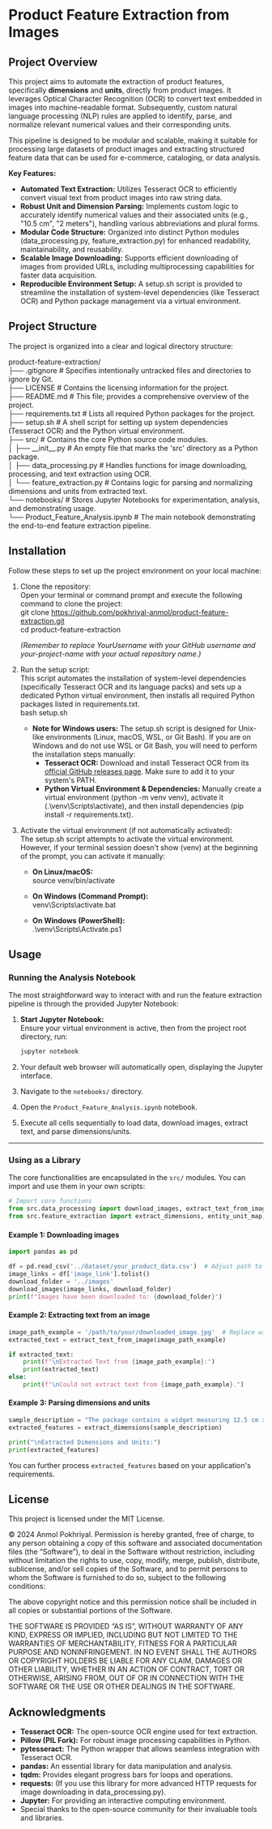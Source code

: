 # **Product Feature Extraction from Images**

## **Project Overview**

This project aims to automate the extraction of product features, specifically **dimensions** and **units**, directly from product images. It leverages Optical Character Recognition (OCR) to convert text embedded in images into machine-readable format. Subsequently, custom natural language processing (NLP) rules are applied to identify, parse, and normalize relevant numerical values and their corresponding units.

This pipeline is designed to be modular and scalable, making it suitable for processing large datasets of product images and extracting structured feature data that can be used for e-commerce, cataloging, or data analysis.

**Key Features:**

* **Automated Text Extraction:** Utilizes Tesseract OCR to efficiently convert visual text from product images into raw string data.  
* **Robust Unit and Dimension Parsing:** Implements custom logic to accurately identify numerical values and their associated units (e.g., "10.5 cm", "2 meters"), handling various abbreviations and plural forms.  
* **Modular Code Structure:** Organized into distinct Python modules (data\_processing.py, feature\_extraction.py) for enhanced readability, maintainability, and reusability.  
* **Scalable Image Downloading:** Supports efficient downloading of images from provided URLs, including multiprocessing capabilities for faster data acquisition.  
* **Reproducible Environment Setup:** A setup.sh script is provided to streamline the installation of system-level dependencies (like Tesseract OCR) and Python package management via a virtual environment.

## **Project Structure**

The project is organized into a clear and logical directory structure:

product-feature-extraction/  
├── .gitignore             \# Specifies intentionally untracked files and directories to ignore by Git.  
├── LICENSE                \# Contains the licensing information for the project.  
├── README.md              \# This file; provides a comprehensive overview of the project.  
├── requirements.txt       \# Lists all required Python packages for the project.  
├── setup.sh               \# A shell script for setting up system dependencies (Tesseract OCR) and the Python virtual environment.  
├── src/                   \# Contains the core Python source code modules.  
│   ├── \_\_init\_\_.py        \# An empty file that marks the 'src' directory as a Python package.  
│   ├── data\_processing.py \# Handles functions for image downloading, processing, and text extraction using OCR.  
│   └── feature\_extraction.py \# Contains logic for parsing and normalizing dimensions and units from extracted text.  
└── notebooks/             \# Stores Jupyter Notebooks for experimentation, analysis, and demonstrating usage.  
    └── Product\_Feature\_Analysis.ipynb \# The main notebook demonstrating the end-to-end feature extraction pipeline.

## **Installation**

Follow these steps to set up the project environment on your local machine:

1. Clone the repository:  
   Open your terminal or command prompt and execute the following command to clone the project:  
   git clone https://github.com/pokhriyal-anmol/product-feature-extraction.git  
   cd product-feature-extraction

   *(Remember to replace YourUsername with your GitHub username and your-project-name with your actual repository name.)*  
2. Run the setup script:  
   This script automates the installation of system-level dependencies (specifically Tesseract OCR and its language packs) and sets up a dedicated Python virtual environment, then installs all required Python packages listed in requirements.txt.  
   bash setup.sh

   * **Note for Windows users:** The setup.sh script is designed for Unix-like environments (Linux, macOS, WSL, or Git Bash). If you are on Windows and do not use WSL or Git Bash, you will need to perform the installation steps manually:  
     * **Tesseract OCR:** Download and install Tesseract OCR from its [official GitHub releases page](https://github.com/tesseract-ocr/tesseract/wiki/Downloads). Make sure to add it to your system's PATH.  
     * **Python Virtual Environment & Dependencies:** Manually create a virtual environment (python \-m venv venv), activate it (.\\venv\\Scripts\\activate), and then install dependencies (pip install \-r requirements.txt).  
3. Activate the virtual environment (if not automatically activated):  
   The setup.sh script attempts to activate the virtual environment. However, if your terminal session doesn't show (venv) at the beginning of the prompt, you can activate it manually:  
   * **On Linux/macOS:**  
     source venv/bin/activate

   * **On Windows (Command Prompt):**  
     venv\\Scripts\\activate.bat

   * **On Windows (PowerShell):**  
     .\\venv\\Scripts\\Activate.ps1


## **Usage**

### **Running the Analysis Notebook**

The most straightforward way to interact with and run the feature extraction pipeline is through the provided Jupyter Notebook:

1. **Start Jupyter Notebook:**  
   Ensure your virtual environment is active, then from the project root directory, run:  
   ```bash
   jupyter notebook
   ```

2. Your default web browser will automatically open, displaying the Jupyter interface.  
3. Navigate to the `notebooks/` directory.  
4. Open the `Product_Feature_Analysis.ipynb` notebook.  
5. Execute all cells sequentially to load data, download images, extract text, and parse dimensions/units.

---

### **Using as a Library**

The core functionalities are encapsulated in the `src/` modules. You can import and use them in your own scripts:

```python
# Import core functions
from src.data_processing import download_images, extract_text_from_image
from src.feature_extraction import extract_dimensions, entity_unit_map, allowed_units, unit_abbreviation_map, irregular_plurals
```

#### Example 1: Downloading images
```python
import pandas as pd

df = pd.read_csv('../dataset/your_product_data.csv')  # Adjust path to your dataset
image_links = df['image_link'].tolist()
download_folder = '../images'
download_images(image_links, download_folder)
print(f"Images have been downloaded to: {download_folder}")
```

#### Example 2: Extracting text from an image
```python
image_path_example = '/path/to/your/downloaded_image.jpg'  # Replace with actual image path
extracted_text = extract_text_from_image(image_path_example)

if extracted_text:
    print(f"\nExtracted Text from {image_path_example}:")
    print(extracted_text)
else:
    print(f"\nCould not extract text from {image_path_example}.")
```

#### Example 3: Parsing dimensions and units
```python
sample_description = "The package contains a widget measuring 12.5 cm x 5 in and weighing 2 lbs. It needs 220V."
extracted_features = extract_dimensions(sample_description)

print("\nExtracted Dimensions and Units:")
print(extracted_features)
```

You can further process `extracted_features` based on your application's requirements.


## **License**

This project is licensed under the MIT License.

© 2024 Anmol Pokhriyal. Permission is hereby granted, free of charge, to any person obtaining a copy of this software and associated documentation files (the “Software”), to deal in the Software without restriction, including without limitation the rights to use, copy, modify, merge, publish, distribute, sublicense, and/or sell copies of the Software, and to permit persons to whom the Software is furnished to do so, subject to the following conditions:

The above copyright notice and this permission notice shall be included in all copies or substantial portions of the Software.

THE SOFTWARE IS PROVIDED “AS IS”, WITHOUT WARRANTY OF ANY KIND, EXPRESS OR IMPLIED, INCLUDING BUT NOT LIMITED TO THE WARRANTIES OF MERCHANTABILITY, FITNESS FOR A PARTICULAR PURPOSE AND NONINFRINGEMENT. IN NO EVENT SHALL THE AUTHORS OR COPYRIGHT HOLDERS BE LIABLE FOR ANY CLAIM, DAMAGES OR OTHER LIABILITY, WHETHER IN AN ACTION OF CONTRACT, TORT OR OTHERWISE, ARISING FROM, OUT OF OR IN CONNECTION WITH THE SOFTWARE OR THE USE OR OTHER DEALINGS IN THE SOFTWARE.


## **Acknowledgments**

* **Tesseract OCR:** The open-source OCR engine used for text extraction.  
* **Pillow (PIL Fork):** For robust image processing capabilities in Python.  
* **pytesseract:** The Python wrapper that allows seamless integration with Tesseract OCR.  
* **pandas:** An essential library for data manipulation and analysis.  
* **tqdm:** Provides elegant progress bars for loops and operations.  
* **requests:** (If you use this library for more advanced HTTP requests for image downloading in data\_processing.py).  
* **Jupyter:** For providing an interactive computing environment.  
* Special thanks to the open-source community for their invaluable tools and libraries.